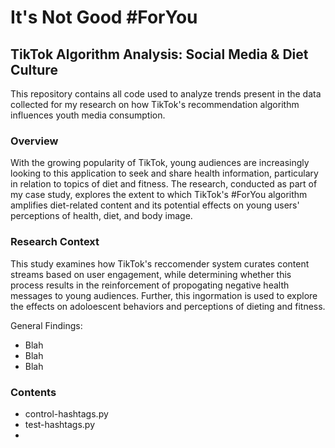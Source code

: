 # It's Not Good #ForYou
## TikTok Algorithm Analysis: Social Media & Diet Culture
This repository contains all code used to analyze trends present in the data collected for my research on how TikTok's recommendation algorithm influences youth media consumption.

### Overview
With the growing popularity of TikTok, young audiences are increasingly looking to this application to seek and share health information, particulary in relation to topics of diet and fitness. The research, conducted as part of my case study, explores the extent to which TikTok's #ForYou algorithm amplifies diet-related content and its potential effects on young users' perceptions of health, diet, and body image.

### Research Context
This study examines how TikTok's reccomender system curates content streams based on user engagement, while determining whether this process results in the reinforcement of propogating negative health messages to young audiences. Further, this ingormation is used to explore the effects on adoloescent behaviors and perceptions of dieting and fitness. 

General Findings:
- Blah
- Blah
- Blah

### Contents
- control-hashtags.py
- test-hashtags.py
- 
